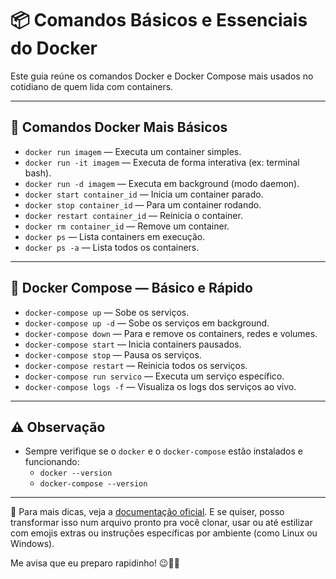 # 📦 Comandos Básicos e Essenciais do Docker

Este guia reúne os comandos Docker e Docker Compose mais usados no cotidiano de quem lida com containers.

---

## 🚀 Comandos Docker Mais Básicos

- `docker run imagem` — Executa um container simples.
- `docker run -it imagem` — Executa de forma interativa (ex: terminal bash).
- `docker run -d imagem` — Executa em background (modo daemon).
- `docker start container_id` — Inicia um container parado.
- `docker stop container_id` — Para um container rodando.
- `docker restart container_id` — Reinicia o container.
- `docker rm container_id` — Remove um container.
- `docker ps` — Lista containers em execução.
- `docker ps -a` — Lista todos os containers.

---

## 🐳 Docker Compose — Básico e Rápido

- `docker-compose up` — Sobe os serviços.
- `docker-compose up -d` — Sobe os serviços em background.
- `docker-compose down` — Para e remove os containers, redes e volumes.
- `docker-compose start` — Inicia containers pausados.
- `docker-compose stop` — Pausa os serviços.
- `docker-compose restart` — Reinicia todos os serviços.
- `docker-compose run servico` — Executa um serviço específico.
- `docker-compose logs -f` — Visualiza os logs dos serviços ao vivo.

---

## ⚠️ Observação

- Sempre verifique se o `docker` e o `docker-compose` estão instalados e funcionando:
  - `docker --version`
  - `docker-compose --version`

---

📘 Para mais dicas, veja a [documentação oficial](https://docs.docker.com/). E se quiser, posso transformar isso num arquivo pronto pra você clonar, usar ou até estilizar com emojis extras ou instruções específicas por ambiente (como Linux ou Windows).

Me avisa que eu preparo rapidinho! 😉🐳📄  

